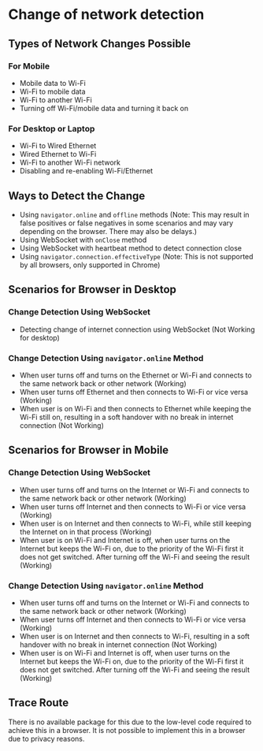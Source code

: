 # Change of network detection 
## Types of Network Changes Possible

### For Mobile
- Mobile data to Wi-Fi
- Wi-Fi to mobile data
- Wi-Fi to another Wi-Fi
- Turning off Wi-Fi/mobile data and turning it back on

### For Desktop or Laptop
- Wi-Fi to Wired Ethernet
- Wired Ethernet to Wi-Fi
- Wi-Fi to another Wi-Fi network
- Disabling and re-enabling Wi-Fi/Ethernet

## Ways to Detect the Change
- Using `navigator.online` and `offline` methods (Note: This may result in false positives or false negatives in some scenarios and may vary depending on the browser. There may also be delays.)
- Using WebSocket with `onClose` method
- Using WebSocket with heartbeat method to detect connection close
- Using `navigator.connection.effectiveType` (Note: This is not supported by all browsers, only supported in Chrome)

## Scenarios for Browser in Desktop
### Change Detection Using WebSocket
- Detecting change of internet connection using WebSocket (Not Working for desktop)

### Change Detection Using `navigator.online` Method
- When user turns off and turns on the Ethernet or Wi-Fi and connects to the same network back or other network (Working)
- When user turns off Ethernet and then connects to Wi-Fi or vice versa (Working)
- When user is on Wi-Fi and then connects to Ethernet while keeping the Wi-Fi still on, resulting in a soft handover with no break in internet connection (Not Working)

## Scenarios for Browser in Mobile
### Change Detection Using WebSocket
- When user turns off and turns on the Internet or Wi-Fi and connects to the same network back or other network (Working)
- When user turns off Internet and then connects to Wi-Fi or vice versa (Working)
- When user is on Internet and then connects to Wi-Fi, while still keeping the Internet on in that process (Working)
- When user is on Wi-Fi and Internet is off, when user turns on the Internet but keeps the Wi-Fi on, due to the priority of the Wi-Fi first it does not get switched. After turning off the Wi-Fi and seeing the result (Working)

### Change Detection Using `navigator.online` Method
- When user turns off and turns on the Internet or Wi-Fi and connects to the same network back or other network (Working)
- When user turns off Internet and then connects to Wi-Fi or vice versa (Working)
- When user is on Internet and then connects to Wi-Fi, resulting in a soft handover with no break in internet connection (Not Working)
- When user is on Wi-Fi and Internet is off, when user turns on the Internet but keeps the Wi-Fi on, due to the priority of the Wi-Fi first it does not get switched. After turning off the Wi-Fi and seeing the result (Working)

## Trace Route 
There is no available package for this due to the low-level code required to achieve this in a browser. It is not possible to implement this in a browser due to privacy reasons.

